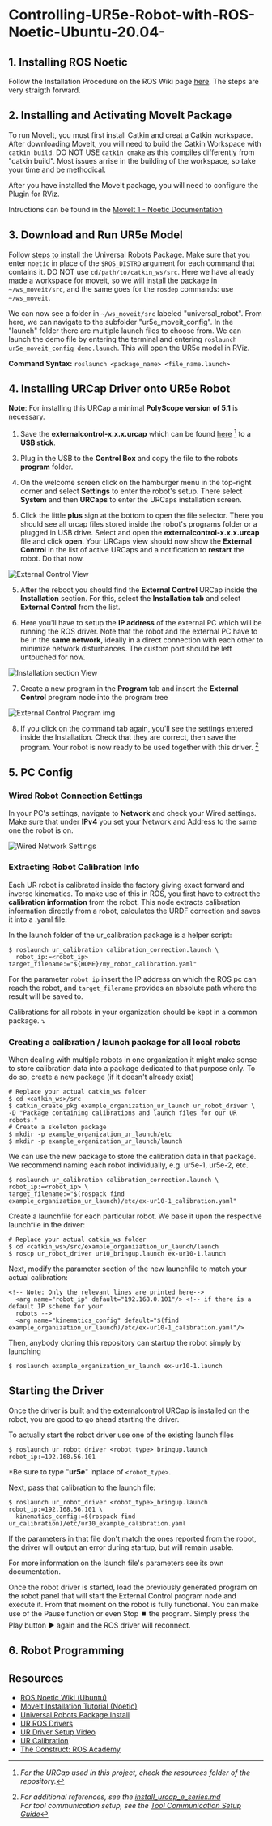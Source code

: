 # Controlling-UR5e-Robot-with-ROS-Noetic-Ubuntu-20.04-


## 1. Installing ROS Noetic

Follow the Installation Procedure on the ROS Wiki page [here](https://wiki.ros.org/noetic/Installation/Ubuntu). The steps are very straigth forward.

## 2. Installing and Activating MoveIt Package

To run MoveIt, you must first install Catkin and creat a Catkin workspace. After downloading MoveIt, you will need to build the Catkin Workspace with `catkin build`. DO NOT USE `catkin cmake` as this compiles differently from "catkin build". Most issues arrise in the building of the workspace, so take your time and be methodical.

After you have installed the MoveIt package, you will need to configure the Plugin for RViz.

Intructions can be found in the [MoveIt 1 - Noetic Documentation](https://moveit.github.io/moveit_tutorials/doc/getting_started/getting_started.html)

## 3. Download and Run UR5e Model

Follow [steps to install](https://wiki.ros.org/universal_robots) the Universal Robots Package. Make sure that you enter `noetic` in place of the `$ROS_DISTRO` argument for each command that contains it. DO NOT use `cd/path/to/catkin_ws/src`. Here we have already made a workspace for moveit, so we will install the package in `~/ws_moveit/src`, and the same goes for the `rosdep` commands: use `~/ws_moveit`.

We can now see a folder in `~/ws_moveit/src` labeled "universal_robot". From here, we can navigate to the subfolder "ur5e_moveit_config". In the "launch" folder there are multiple launch files to choose from. We can launch the demo file by entering the terminal and entering 
`roslaunch ur5e_moveit_config demo.launch`. This will open the UR5e model in RViz.

**Command Syntax:** `roslaunch <package_name> <file_name.launch>`


## 4. Installing URCap Driver onto UR5e Robot

**Note**: For installing this URCap a minimal **PolyScope version of 5.1** is necessary.

1. Save the **externalcontrol-x.x.x.urcap** which can be found [here](https://github.com/UniversalRobots/Universal_Robots_ExternalControl_URCap/releases) [^1] to a **USB stick**.

[^1]: *For the URCap used in this project, check the resources folder of the repository.* 

3. Plug in the USB to the **Control Box** and copy the file to the robots **program** folder.

4. On the welcome screen click on the hamburger menu in the top-right corner and select **Settings** to enter the robot's setup. There select **System** and then **URCaps** to enter the URCaps installation screen.

5. Click the little **plus** sign at the bottom to open the file selector. There you should see all urcap files stored inside the robot's programs folder or a plugged in USB drive. Select and open the **externalcontrol-x.x.x.urcap** file and click **open**. Your URCaps view should now show the **External Control** in the list of active URCaps and a notification to **restart** the robot. Do that now.
   
![External Control View](https://github.com/UniversalRobots/Universal_Robots_ROS_Driver/raw/master/ur_robot_driver/doc/initial_setup_images/es_05_urcaps_installed.png)
 
5. After the reboot you should find the **External Control** URCap inside the **Installation** section. For this, select the **Installation tab** and select **External Control** from the list.
    
6. Here you'll have to setup the **IP address** of the external PC which will be running the ROS driver. Note that the robot and the external PC have to be in the **same network**, ideally in a direct connection with each other to minimize network disturbances. The custom port should be left untouched for now.

![Installation section View](https://github.com/UniversalRobots/Universal_Robots_ROS_Driver/raw/master/ur_robot_driver/doc/initial_setup_images/es_07_installation_excontrol.png)

7. Create a new program in the **Program** tab and insert the **External Control** program node into the program tree
  
![External Control Program img](https://github.com/UniversalRobots/Universal_Robots_ROS_Driver/raw/master/ur_robot_driver/doc/initial_setup_images/es_11_program_view_excontrol.png)

8. If you click on the command tab again, you'll see the settings entered inside the Installation. Check that they are correct, then save the program. Your robot is now ready to be used together with this driver. [^2]

[^2]: *For additional references, see the [install_urcap_e_series.md](https://github.com/UniversalRobots/Universal_Robots_ROS_Driver/blob/master/ur_robot_driver/doc/install_urcap_e_series.md)*
      <br>*For tool communication setup, see the [Tool Communication Setup Guide](https://github.com/UniversalRobots/Universal_Robots_ROS_Driver/blob/master/ur_robot_driver/doc/setup_tool_communication.md)*

## 5. PC Config

### Wired Robot Connection Settings

In your PC's settings, navigate to **Network** and check your Wired settings. Make sure that under **IPv4** you set your Network and Address to the same one the robot is on.

![Wired Network Settings](/src/pc_wired_settings.png)

### Extracting Robot Calibration Info

Each UR robot is calibrated inside the factory giving exact forward and inverse kinematics. To make use of this in ROS, you first have to extract the **calibration information** from the robot.
This node extracts calibration information directly from a robot, calculates the URDF correction and saves it into a .yaml file.

In the launch folder of the ur_calibration package is a helper script:

```
$ roslaunch ur_calibration calibration_correction.launch \
  robot_ip:=<robot_ip> target_filename:="${HOME}/my_robot_calibration.yaml"
```

For the parameter `robot_ip` insert the IP address on which the ROS pc can reach the robot, and `target_filename` provides an absolute path where the result will be saved to. 

Calibrations for all robots in your organization should be kept in a common package. ⤵️

### Creating a calibration / launch package for all local robots

When dealing with multiple robots in one organization it might make sense to store calibration data into a package dedicated to that purpose only. To do so, create a new package (if it doesn't already exist)

```
# Replace your actual catkin_ws folder
$ cd <catkin_ws>/src
$ catkin_create_pkg example_organization_ur_launch ur_robot_driver \
-D "Package containing calibrations and launch files for our UR robots."
# Create a skeleton package
$ mkdir -p example_organization_ur_launch/etc
$ mkdir -p example_organization_ur_launch/launch
```

We can use the new package to store the calibration data in that package. We recommend naming each robot individually, e.g. ur5e-1, ur5e-2, etc.

```
$ roslaunch ur_calibration calibration_correction.launch \
robot_ip:=<robot_ip> \
target_filename:="$(rospack find example_organization_ur_launch)/etc/ex-ur10-1_calibration.yaml"
```

Create a launchfile for each particular robot. We base it upon the respective launchfile in the driver:

```
# Replace your actual catkin_ws folder
$ cd <catkin_ws>/src/example_organization_ur_launch/launch
$ roscp ur_robot_driver ur10_bringup.launch ex-ur10-1.launch
```

Next, modify the parameter section of the new launchfile to match your actual calibration:

```
<!-- Note: Only the relevant lines are printed here-->
  <arg name="robot_ip" default="192.168.0.101"/> <!-- if there is a default IP scheme for your
  robots -->
  <arg name="kinematics_config" default="$(find example_organization_ur_launch)/etc/ex-ur10-1_calibration.yaml"/>
```

Then, anybody cloning this repository can startup the robot simply by launching

```
$ roslaunch example_organization_ur_launch ex-ur10-1.launch
```

## Starting the Driver

Once the driver is built and the externalcontrol URCap is installed on the robot, you are good to go ahead starting the driver.

To actually start the robot driver use one of the existing launch files

```
$ roslaunch ur_robot_driver <robot_type>_bringup.launch robot_ip:=192.168.56.101
```
\*Be sure to type "**ur5e**" inplace of `<robot_type>`.


Next, pass that calibration to the launch file:

```
$ roslaunch ur_robot_driver <robot_type>_bringup.launch robot_ip:=192.168.56.101 \
  kinematics_config:=$(rospack find ur_calibration)/etc/ur10_example_calibration.yaml
```

If the parameters in that file don't match the ones reported from the robot, the driver will output an error during startup, but will remain usable.

For more information on the launch file's parameters see its own documentation.

Once the robot driver is started, load the previously generated program on the robot panel that will start the External Control program node and execute it. From that moment on the robot is fully functional. You can make use of the Pause function or even Stop :stop_button: the program. Simply press the Play button :arrow_forward: again and the ROS driver will reconnect.

## 6. Robot Programming



## Resources

- [ROS Noetic Wiki (Ubuntu)](https://wiki.ros.org/noetic/Installation/Ubuntu)
- [MoveIt Installation Tutorial (Noetic)](https://moveit.github.io/moveit_tutorials/doc/getting_started/getting_started.html)
- [Universal Robots Package Install](https://wiki.ros.org/universal_robots)
- [UR ROS Drivers](https://github.com/UniversalRobots/Universal_Robots_ROS_Driver)
- [UR Driver Setup Video](https://www.youtube.com/watch?time_continue=106&v=BS6pFmr7_lA&embeds_referring_euri=https%3A%2F%2Fwww.bing.com%2F&embeds_referring_origin=https%3A%2F%2Fwww.bing.com&source_ve_path=MjM4NTE&feature=emb_title)
- [UR Calibration](https://github.com/UniversalRobots/Universal_Robots_ROS_Driver/blob/master/ur_calibration/README.md)
- [The Construct: ROS Academy](https://www.theconstruct.ai/robotigniteacademy_learnros/ros-courses-library/)

